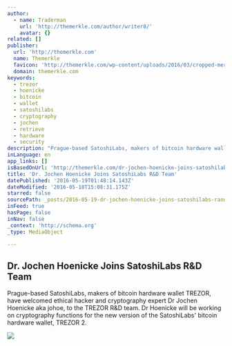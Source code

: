 ```yaml
---
author:
  - name: Traderman
    url: 'http://themerkle.com/author/writer8/'
    avatar: {}
related: []
publisher:
  url: 'http://themerkle.com'
  name: Themerkle
  favicon: 'http://themerkle.com/wp-content/uploads/2016/03/cropped-merkle-white-1-192x192.png'
  domain: themerkle.com
keywords:
  - trezor
  - hoenicke
  - bitcoin
  - wallet
  - satoshilabs
  - cryptography
  - jochen
  - retrieve
  - hardware
  - security
description: "Prague-based SatoshiLabs, makers of bitcoin hardware wallet TREZOR, have welcomed ethical hacker and cryptography expert Dr Jochen Hoenicke aka johoe, to the TREZOR R&D team. Dr Hoenicke will be working on cryptography functions for the new version of the SatoshiLabs' bitcoin hardware wallet, TREZOR 2."
inLanguage: en
app_links: []
isBasedOnUrl: 'http://themerkle.com/dr-jochen-hoenicke-joins-satoshilabs-rd-team/'
title: 'Dr. Jochen Hoenicke Joins SatoshiLabs R&D Team'
datePublished: '2016-05-19T01:48:14.143Z'
dateModified: '2016-05-18T15:08:31.175Z'
starred: false
sourcePath: _posts/2016-05-19-dr-jochen-hoenicke-joins-satoshilabs-randd-team.md
inFeed: true
hasPage: false
inNav: false
_context: 'http://schema.org'
_type: MediaObject

---
```

<article style=""><h1>Dr. Jochen Hoenicke Joins SatoshiLabs R&amp;D Team</h1><p>Prague-based SatoshiLabs, makers of bitcoin hardware wallet TREZOR, have welcomed ethical hacker and cryptography expert Dr Jochen Hoenicke aka johoe, to the TREZOR R&amp;D team. Dr Hoenicke will be working on cryptography functions for the new version of the SatoshiLabs' bitcoin hardware wallet, TREZOR 2.</p><img src="http://themerkle.com/wp-content/uploads/2016/05/SL_logo_horizontal_RGB.jpg" /></article>